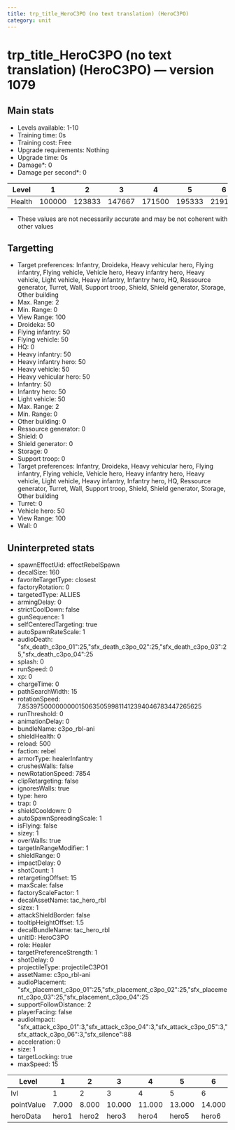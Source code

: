 ```yaml
---
title: trp_title_HeroC3PO (no text translation) (HeroC3PO)
category: unit
---
```


# trp_title_HeroC3PO (no text translation) (HeroC3PO) — version 1079

## Main stats

  * Levels available: 1-10
  * Training time: 0s
  * Training cost: Free
  * Upgrade requirements: Nothing
  * Upgrade time: 0s
  * Damage*: 0
  * Damage per second*: 0

|Level |1     |2     |3     |4     |5     |6     |7     |8     |9     |10    |
|------|------|------|------|------|------|------|------|------|------|------|
|Health|100000|123833|147667|171500|195333|219167|243000|266833|290667|314500|

* These values are not necessarily accurate and may be not coherent with other values

## Targetting

  * Target preferences: Infantry, Droideka, Heavy vehicular hero, Flying infantry, Flying vehicle, Vehicle hero, Heavy infantry hero, Heavy vehicle, Light vehicle, Heavy infantry, Infantry hero, HQ, Ressource generator, Turret, Wall, Support troop, Shield, Shield generator, Storage, Other building
  * Max. Range: 2
  * Min. Range: 0
  * View Range: 100
  * Droideka: 50
  * Flying infantry: 50
  * Flying vehicle: 50
  * HQ: 0
  * Heavy infantry: 50
  * Heavy infantry hero: 50
  * Heavy vehicle: 50
  * Heavy vehicular hero: 50
  * Infantry: 50
  * Infantry hero: 50
  * Light vehicle: 50
  * Max. Range: 2
  * Min. Range: 0
  * Other building: 0
  * Ressource generator: 0
  * Shield: 0
  * Shield generator: 0
  * Storage: 0
  * Support troop: 0
  * Target preferences: Infantry, Droideka, Heavy vehicular hero, Flying infantry, Flying vehicle, Vehicle hero, Heavy infantry hero, Heavy vehicle, Light vehicle, Heavy infantry, Infantry hero, HQ, Ressource generator, Turret, Wall, Support troop, Shield, Shield generator, Storage, Other building
  * Turret: 0
  * Vehicle hero: 50
  * View Range: 100
  * Wall: 0

## Uninterpreted stats

  * spawnEffectUid: effectRebelSpawn
  * decalSize: 160
  * favoriteTargetType: closest
  * factoryRotation: 0
  * targetedType: ALLIES
  * armingDelay: 0
  * strictCoolDown: false
  * gunSequence: 1
  * selfCenteredTargeting: true
  * autoSpawnRateScale: 1
  * audioDeath: "sfx_death_c3po_01":25,"sfx_death_c3po_02":25,"sfx_death_c3po_03":25,"sfx_death_c3po_04":25
  * splash: 0
  * runSpeed: 0
  * xp: 0
  * chargeTime: 0
  * pathSearchWidth: 15
  * rotationSpeed: 7.8539750000000001506350599811412394046783447265625
  * runThreshold: 0
  * animationDelay: 0
  * bundleName: c3po_rbl-ani
  * shieldHealth: 0
  * reload: 500
  * faction: rebel
  * armorType: healerInfantry
  * crushesWalls: false
  * newRotationSpeed: 7854
  * clipRetargeting: false
  * ignoresWalls: true
  * type: hero
  * trap: 0
  * shieldCooldown: 0
  * autoSpawnSpreadingScale: 1
  * isFlying: false
  * sizey: 1
  * overWalls: true
  * targetInRangeModifier: 1
  * shieldRange: 0
  * impactDelay: 0
  * shotCount: 1
  * retargetingOffset: 15
  * maxScale: false
  * factoryScaleFactor: 1
  * decalAssetName: tac_hero_rbl
  * sizex: 1
  * attackShieldBorder: false
  * tooltipHeightOffset: 1.5
  * decalBundleName: tac_hero_rbl
  * unitID: HeroC3PO
  * role: Healer
  * targetPreferenceStrength: 1
  * shotDelay: 0
  * projectileType: projectileC3PO1
  * assetName: c3po_rbl-ani
  * audioPlacement: "sfx_placement_c3po_01":25,"sfx_placement_c3po_02":25,"sfx_placement_c3po_03":25,"sfx_placement_c3po_04":25
  * supportFollowDistance: 2
  * playerFacing: false
  * audioImpact: "sfx_attack_c3po_01":3,"sfx_attack_c3po_04":3,"sfx_attack_c3po_05":3,"sfx_attack_c3po_06":3,"sfx_silence":88
  * acceleration: 0
  * size: 1
  * targetLocking: true
  * maxSpeed: 15

|Level     |1    |2    |3     |4     |5     |6     |7     |8     |9     |10    |
|----------|-----|-----|------|------|------|------|------|------|------|------|
|lvl       |1    |2    |3     |4     |5     |6     |7     |8     |9     |10    |
|pointValue|7.000|8.000|10.000|11.000|13.000|14.000|15.000|17.000|18.000|21.000|
|heroData  |hero1|hero2|hero3 |hero4 |hero5 |hero6 |hero7 |hero8 |hero9 |hero10|

